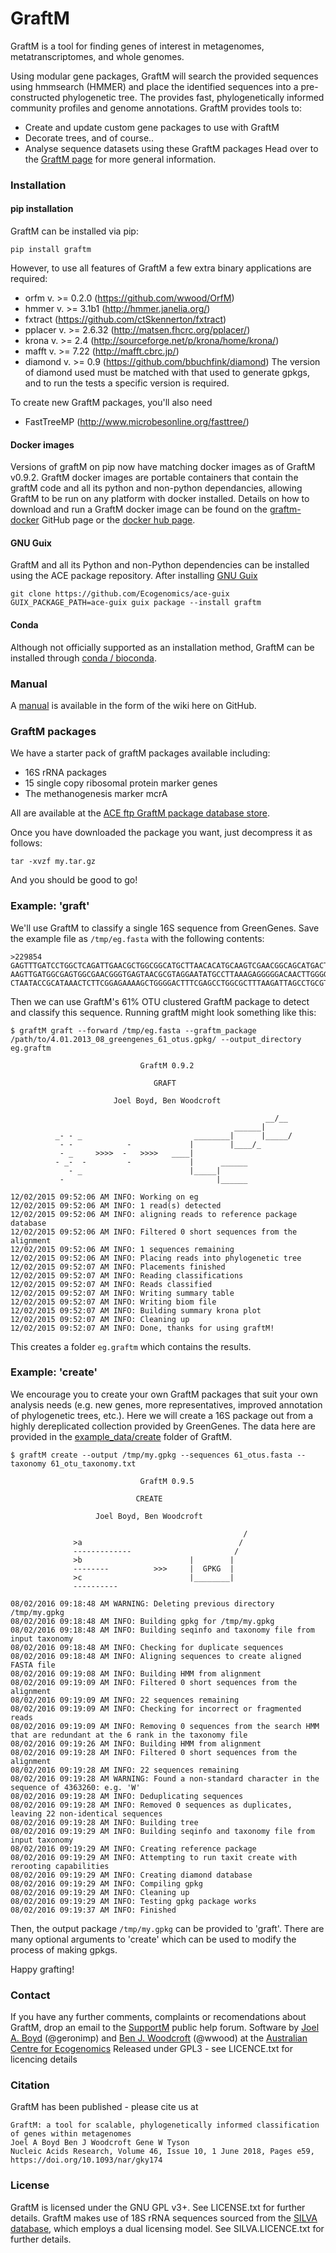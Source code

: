 # GraftM
GraftM is a tool for finding genes of interest in metagenomes, metatranscriptomes, and whole genomes.

Using modular gene packages, GraftM will search the provided sequences using hmmsearch (HMMER) and place the identified sequences into a pre-constructed phylogenetic tree. The provides fast, phylogenetically informed community profiles and genome annotations. GraftM provides tools to:
* Create and update custom gene packages to use with GraftM
* Decorate trees, and of course..
* Analyse sequence datasets using these GraftM packages
Head over to the [GraftM page](http://geronimp.github.io/graftM/) for more general information.

### Installation
#### pip installation
GraftM can be installed via pip:
```
pip install graftm
```
However, to use all features of GraftM a few extra binary applications are required:
* orfm v. >= 0.2.0 (https://github.com/wwood/OrfM)
* hmmer v. >= 3.1b1 (http://hmmer.janelia.org/)
* fxtract (https://github.com/ctSkennerton/fxtract)
* pplacer v. >= 2.6.32 (http://matsen.fhcrc.org/pplacer/)
* krona v. >= 2.4 (http://sourceforge.net/p/krona/home/krona/)
* mafft v. >= 7.22 (http://mafft.cbrc.jp/)
* diamond v. >= 0.9 (https://github.com/bbuchfink/diamond) The version of diamond used must be matched with that used to generate gpkgs, and to run the tests a specific version is required.

To create new GraftM packages, you'll also need
* FastTreeMP (http://www.microbesonline.org/fasttree/)

#### Docker images
Versions of graftM on pip now have matching docker images as of GraftM v0.9.2. GraftM docker images are portable containers that contain the graftM code and all its python and non-python dependancies, allowing GraftM to be run on any platform with docker installed. Details on how to download and run a GraftM docker image can be found on the [graftm-docker](https://github.com/geronimp/graftM-docker) GitHub page or the [docker hub page](https://hub.docker.com/u/geronimp/).

#### GNU Guix
GraftM and all its Python and non-Python dependencies can be installed using the ACE package repository. After installing [GNU Guix](https://www.gnu.org/software/guix/)
```
git clone https://github.com/Ecogenomics/ace-guix
GUIX_PACKAGE_PATH=ace-guix guix package --install graftm
```

#### Conda
Although not officially supported as an installation method, GraftM can be installed through [conda / bioconda](https://anaconda.org/bioconda/graftm).

### Manual
A [manual](https://github.com/geronimp/graftM/wiki) is available in the form of the wiki here on GitHub.

### GraftM packages
We have a starter pack of graftM packages available including:

* 16S rRNA packages
* 15 single copy ribosomal protein marker genes
* The methanogenesis marker mcrA

All are available at the [ACE ftp GraftM package database store](https://data.ace.uq.edu.au/public/graftm).

Once you have downloaded the package you want, just decompress it as follows:

```
tar -xvzf my.tar.gz
```
And you should be good to go!



### Example: 'graft'
We'll use GraftM to classify a single 16S sequence from GreenGenes. Save the example file as `/tmp/eg.fasta` with the following contents:
```
>229854
GAGTTTGATCCTGGCTCAGATTGAACGCTGGCGGCATGCTTAACACATGCAAGTCGAACGGCAGCATGACTTAGCTTGCT
AAGTTGATGGCGAGTGGCGAACGGGTGAGTAACGCGTAGGAATATGCCTTAAAGAGGGGGACAACTTGGGGAAACTCAAG
CTAATACCGCATAAACTCTTCGGAGAAAAGCTGGGGACTTTCGAGCCTGGCGCTTTAAGATTAGCCTGCGTCCGATTAGC
```
Then we can use GraftM's 61% OTU clustered GraftM package to detect and classify this sequence. Running graftM might look something like this:
```
$ graftM graft --forward /tmp/eg.fasta --graftm_package /path/to/4.01.2013_08_greengenes_61_otus.gpkg/ --output_directory eg.graftm

                             GraftM 0.9.2

                                GRAFT

                       Joel Boyd, Ben Woodcroft

                                                         __/__
                                                  ______|
          _- - _                         ________|      |_____/
           - -            -             |        |____/_
           - _     >>>>  -   >>>>   ____|
          - _-  -         -             |      ______
             - _                        |_____|
           -                                  |______

12/02/2015 09:52:06 AM INFO: Working on eg
12/02/2015 09:52:06 AM INFO: 1 read(s) detected
12/02/2015 09:52:06 AM INFO: aligning reads to reference package database
12/02/2015 09:52:06 AM INFO: Filtered 0 short sequences from the alignment
12/02/2015 09:52:06 AM INFO: 1 sequences remaining
12/02/2015 09:52:06 AM INFO: Placing reads into phylogenetic tree
12/02/2015 09:52:07 AM INFO: Placements finished
12/02/2015 09:52:07 AM INFO: Reading classifications
12/02/2015 09:52:07 AM INFO: Reads classified
12/02/2015 09:52:07 AM INFO: Writing summary table
12/02/2015 09:52:07 AM INFO: Writing biom file
12/02/2015 09:52:07 AM INFO: Building summary krona plot
12/02/2015 09:52:07 AM INFO: Cleaning up
12/02/2015 09:52:07 AM INFO: Done, thanks for using graftM!
```
This creates a folder `eg.graftm` which contains the results.

### Example: 'create'

We encourage you to create your own GraftM packages that suit your own analysis
needs (e.g. new genes, more representatives, improved annotation of phylogenetic
trees, etc.). Here we will create a 16S package out from a highly dereplicated
collection provided by GreenGenes. The data here are provided in the
[example_data/create](https://github.com/geronimp/graftM/tree/master/example_data/create)
folder of GraftM.
```
$ graftM create --output /tmp/my.gpkg --sequences 61_otus.fasta --taxonomy 61_otu_taxonomy.txt
                         
                             GraftM 0.9.5

                            CREATE

                   Joel Boyd, Ben Woodcroft

                                                    /
              >a                                   /
              -------------                       /
              >b                        |        |
              --------          >>>     |  GPKG  |
              >c                        |________|
              ----------

08/02/2016 09:18:48 AM WARNING: Deleting previous directory /tmp/my.gpkg
08/02/2016 09:18:48 AM INFO: Building gpkg for /tmp/my.gpkg
08/02/2016 09:18:48 AM INFO: Building seqinfo and taxonomy file from input taxonomy
08/02/2016 09:18:48 AM INFO: Checking for duplicate sequences
08/02/2016 09:18:48 AM INFO: Aligning sequences to create aligned FASTA file
08/02/2016 09:19:08 AM INFO: Building HMM from alignment
08/02/2016 09:19:09 AM INFO: Filtered 0 short sequences from the alignment
08/02/2016 09:19:09 AM INFO: 22 sequences remaining
08/02/2016 09:19:09 AM INFO: Checking for incorrect or fragmented reads
08/02/2016 09:19:09 AM INFO: Removing 0 sequences from the search HMM that are redundant at the 6 rank in the taxonomy file
08/02/2016 09:19:26 AM INFO: Building HMM from alignment
08/02/2016 09:19:28 AM INFO: Filtered 0 short sequences from the alignment
08/02/2016 09:19:28 AM INFO: 22 sequences remaining
08/02/2016 09:19:28 AM WARNING: Found a non-standard character in the sequence of 4363260: e.g. 'W'
08/02/2016 09:19:28 AM INFO: Deduplicating sequences
08/02/2016 09:19:28 AM INFO: Removed 0 sequences as duplicates, leaving 22 non-identical sequences
08/02/2016 09:19:28 AM INFO: Building tree
08/02/2016 09:19:29 AM INFO: Building seqinfo and taxonomy file from input taxonomy
08/02/2016 09:19:29 AM INFO: Creating reference package
08/02/2016 09:19:29 AM INFO: Attempting to run taxit create with rerooting capabilities
08/02/2016 09:19:29 AM INFO: Creating diamond database
08/02/2016 09:19:29 AM INFO: Compiling gpkg
08/02/2016 09:19:29 AM INFO: Cleaning up
08/02/2016 09:19:29 AM INFO: Testing gpkg package works
08/02/2016 09:19:37 AM INFO: Finished
```

Then, the output package `/tmp/my.gpkg` can be provided to 'graft'. There are
many optional arguments to 'create' which can be used to modify the process of
making gpkgs.

Happy grafting!

### Contact
If you have any further comments, complaints or recomendations about GraftM, drop an email to the [SupportM](https://groups.google.com/forum/?hl=en#!forum/supportm) public help forum.
Software by [Joel A. Boyd](http://ecogenomic.org/users/joel-boyd) (@geronimp) and [Ben J. Woodcroft](http://www.ecogenomic.org/users/ben-woodcroft) (@wwood) at the [Australian Centre for Ecogenomics](http://ecogenomic.org)
Released under GPL3 - see LICENCE.txt for licencing details

### Citation
GraftM has been published - please cite us at

```
GraftM: a tool for scalable, phylogenetically informed classification of genes within metagenomes
Joel A Boyd Ben J Woodcroft Gene W Tyson
Nucleic Acids Research, Volume 46, Issue 10, 1 June 2018, Pages e59, https://doi.org/10.1093/nar/gky174
```

### License
GraftM is licensed under the GNU GPL v3+. See LICENSE.txt for further details. GraftM makes use of 18S rRNA sequences sourced from the [SILVA database](https://www.arb-silva.de), which employs a dual licensing model. See SILVA.LICENCE.txt for further details.
